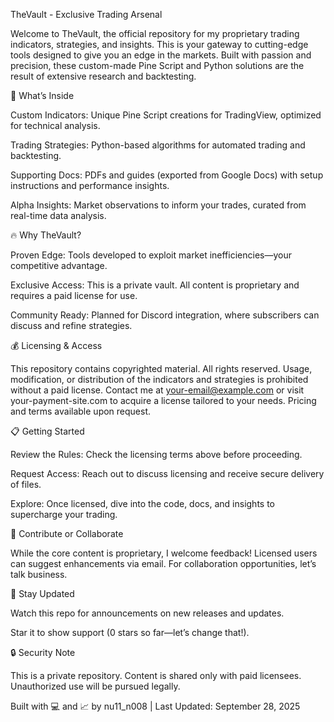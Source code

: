 TheVault - Exclusive Trading Arsenal

Welcome to TheVault, the official repository for my proprietary trading indicators, strategies, and insights. This is your gateway to cutting-edge tools designed to give you an edge in the markets. Built with passion and precision, these custom-made Pine Script and Python solutions are the result of extensive research and backtesting.

🚀 What’s Inside





Custom Indicators: Unique Pine Script creations for TradingView, optimized for technical analysis.



Trading Strategies: Python-based algorithms for automated trading and backtesting.



Supporting Docs: PDFs and guides (exported from Google Docs) with setup instructions and performance insights.



Alpha Insights: Market observations to inform your trades, curated from real-time data analysis.

🔥 Why TheVault?





Proven Edge: Tools developed to exploit market inefficiencies—your competitive advantage.



Exclusive Access: This is a private vault. All content is proprietary and requires a paid license for use.



Community Ready: Planned for Discord integration, where subscribers can discuss and refine strategies.

💰 Licensing & Access

This repository contains copyrighted material. All rights reserved. Usage, modification, or distribution of the indicators and strategies is prohibited without a paid license. Contact me at your-email@example.com or visit your-payment-site.com to acquire a license tailored to your needs. Pricing and terms available upon request.

📋 Getting Started





Review the Rules: Check the licensing terms above before proceeding.



Request Access: Reach out to discuss licensing and receive secure delivery of files.



Explore: Once licensed, dive into the code, docs, and insights to supercharge your trading.

🌟 Contribute or Collaborate

While the core content is proprietary, I welcome feedback! Licensed users can suggest enhancements via email. For collaboration opportunities, let’s talk business.

📌 Stay Updated





Watch this repo for announcements on new releases and updates.



Star it to show support (0 stars so far—let’s change that!).

🔒 Security Note

This is a private repository. Content is shared only with paid licensees. Unauthorized use will be pursued legally.



Built with 💻 and 📈 by nu11_n008 | Last Updated: September 28, 2025

